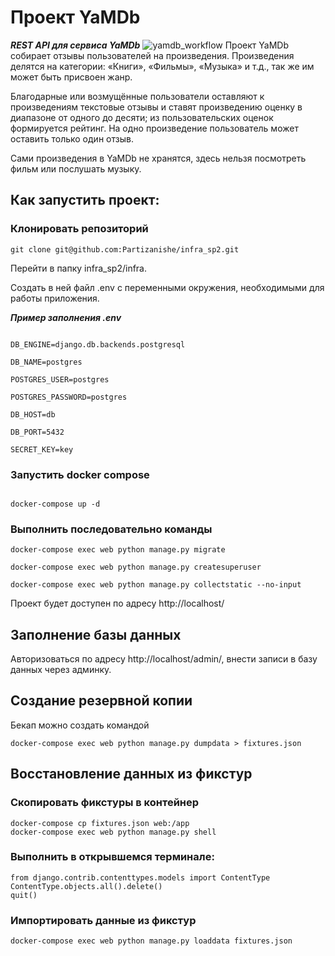 # Проект YaMDb
_**REST API для сервиса YaMDb**_
![yamdb_workflow](https://github.com/partizanishe/yamdb_final/actions/workflows/yamdb_workflow/badge.svg)
Проект YaMDb собирает отзывы пользователей на произведения.
Произведения делятся на категории: «Книги», «Фильмы», «Музыка» и т.д., так же им может быть присвоен жанр.

Благодарные или возмущённые пользователи оставляют к произведениям текстовые отзывы и ставят произведению оценку в диапазоне от одного до десяти; из пользовательских оценок формируется рейтинг. На одно произведение пользователь может оставить только один отзыв.

Сами произведения в YaMDb не хранятся, здесь нельзя посмотреть фильм или послушать музыку.

## Как запустить проект:

### Клонировать репозиторий
```
git clone git@github.com:Partizanishe/infra_sp2.git
```
Перейти в папку infra_sp2/infra.

Создать в ней файл .env с переменными окружения, необходимыми для работы приложения.

_**Пример заполнения .env**_
```

DB_ENGINE=django.db.backends.postgresql

DB_NAME=postgres

POSTGRES_USER=postgres

POSTGRES_PASSWORD=postgres

DB_HOST=db

DB_PORT=5432

SECRET_KEY=key
```
### Запустить docker compose
```

docker-compose up -d
```
### Выполнить последовательно команды
```
docker-compose exec web python manage.py migrate

docker-compose exec web python manage.py createsuperuser

docker-compose exec web python manage.py collectstatic --no-input
```
Проект будет доступен по адресу http://localhost/

## Заполнение базы данных
Авторизоваться по адресу http://localhost/admin/, внести записи в базу данных через админку.

## Создание резервной копии
Бекап можно создать командой
```
docker-compose exec web python manage.py dumpdata > fixtures.json
```
## Восстановление данных из фикстур

### Скопировать фикстуры в  контейнер
```
docker-compose cp fixtures.json web:/app                        
docker-compose exec web python manage.py shell  
```

### Выполнить в открывшемся терминале:
```
from django.contrib.contenttypes.models import ContentType
ContentType.objects.all().delete()
quit()
```

### Импортировать данные из фикстур
```
docker-compose exec web python manage.py loaddata fixtures.json  
```
